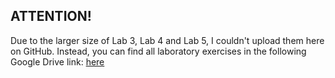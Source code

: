 <h2>ATTENTION!</h2>
Due to the larger size of Lab 3, Lab 4 and Lab 5, I couldn't upload them here on GitHub. Instead, you can find all laboratory exercises in the following Google Drive link:
<a href="https://drive.google.com/drive/u/0/folders/14JipmDI36VRExe64Nlqs79rZ-jxp4Jcf" target="_blank"> here</a>

